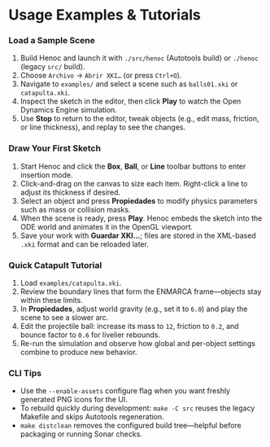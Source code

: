 # Usage Examples & Tutorials

### Load a Sample Scene
1. Build Henoc and launch it with `./src/henoc` (Autotools build) or `./henoc` (legacy `src/` build).
2. Choose `Archivo` → `Abrir XKI…` (or press `Ctrl+O`).
3. Navigate to `examples/` and select a scene such as `balls01.xki` or `catapulta.xki`.
4. Inspect the sketch in the editor, then click **Play** to watch the Open Dynamics Engine simulation.
5. Use **Stop** to return to the editor, tweak objects (e.g., edit mass, friction, or line thickness), and replay to see the changes.

### Draw Your First Sketch
1. Start Henoc and click the **Box**, **Ball**, or **Line** toolbar buttons to enter insertion mode.
2. Click-and-drag on the canvas to size each item. Right-click a line to adjust its thickness if desired.
3. Select an object and press **Propiedades** to modify physics parameters such as mass or collision masks.
4. When the scene is ready, press **Play**. Henoc embeds the sketch into the ODE world and animates it in the OpenGL viewport.
5. Save your work with **Guardar XKI…**; files are stored in the XML-based `.xki` format and can be reloaded later.

### Quick Catapult Tutorial
1. Load `examples/catapulta.xki`.
2. Review the boundary lines that form the ENMARCA frame—objects stay within these limits.
3. In **Propiedades**, adjust world gravity (e.g., set it to `6.0`) and play the scene to see a slower arc.
4. Edit the projectile ball: increase its mass to `12`, friction to `0.2`, and bounce factor to `0.6` for livelier rebounds.
5. Re-run the simulation and observe how global and per-object settings combine to produce new behavior.

### CLI Tips
- Use the `--enable-assets` configure flag when you want freshly generated PNG icons for the UI.
- To rebuild quickly during development: `make -C src` reuses the legacy Makefile and skips Autotools regeneration.
- `make distclean` removes the configured build tree—helpful before packaging or running Sonar checks.
